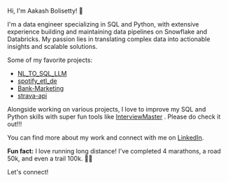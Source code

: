 Hi, I'm Aakash Bolisetty! 👋

I'm a data engineer specializing in SQL and Python, with extensive experience building and maintaining data pipelines on Snowflake and Databricks. My passion lies in translating complex data into actionable insights and scalable solutions.

Some of my favorite projects:
- [NL_TO_SQL_LLM](https://github.com/AakashB-1996/NL_TO_SQL_LLM)
- [spotify_etl_de](https://github.com/AakashB-1996/sptoify_etl_de)
- [Bank-Marketing](https://github.com/AakashB-1996/Bank-Marketing)
- [strava-api](https://github.com/AakashB-1996/strava-api)

Alongside working on various projects, I love to improve my SQL and Python skills with super fun tools like [InterviewMaster](https://www.interviewmaster.ai/home?companies=3%2C5%2C8%2C10%2C12&difficulties=medium&share=false) . Please do check it out!!!

You can find more about my work and connect with me on [LinkedIn](https://www.linkedin.com/in/aakash-bolisetty/). 

**Fun fact:** I love running long distance! I've completed 4 marathons, a road 50k, and even a trail 100k. 🏃‍♂️

Let's connect!
